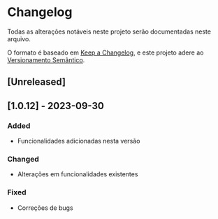 # Changelog

Todas as alterações notáveis neste projeto serão documentadas neste arquivo.

O formato é baseado em [Keep a Changelog](https://keepachangelog.com/pt-BR/1.0.0/),
e este projeto adere ao [Versionamento Semântico](https://semver.org/lang/pt-BR/).

## [Unreleased]

## [1.0.12] - 2023-09-30
### Added
- Funcionalidades adicionadas nesta versão

### Changed
- Alterações em funcionalidades existentes

### Fixed
- Correções de bugs
